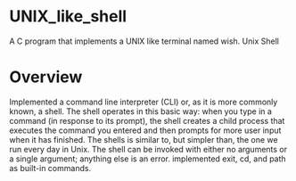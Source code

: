 # UNIX_like_shell
A C program that implements a UNlX like terminal named wish.
Unix Shell
# Overview
Implemented a command line interpreter (CLI) or, as it is more commonly known, a shell. The shell operates in this basic way: when you type in a command (in response to its prompt), the shell creates a child process that executes the command you entered and then prompts for more user input when it has finished. The shells is similar to, but simpler than, the one we run every day in Unix.
The shell can be invoked with either no arguments or a single argument; anything else is an error.
implemented exit, cd, and path as built-in commands.

